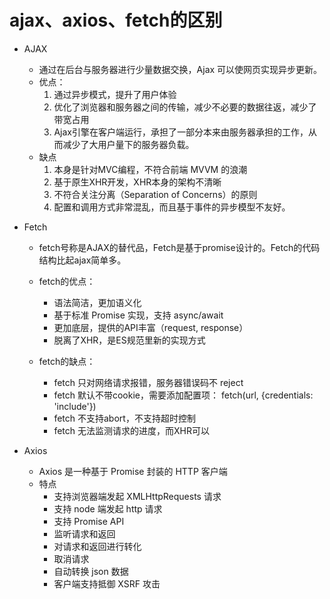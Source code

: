 # ajax、axios、fetch的区别

- AJAX
    - 通过在后台与服务器进行少量数据交换，Ajax 可以使网页实现异步更新。
    - 优点：
       1. 通过异步模式，提升了用户体验
       2. 优化了浏览器和服务器之间的传输，减少不必要的数据往返，减少了带宽占用
       3. Ajax引擎在客户端运行，承担了一部分本来由服务器承担的工作，从而减少了大用户量下的服务器负载。
    - 缺点
        1. 本身是针对MVC编程，不符合前端 MVVM 的浪潮
        2. 基于原生XHR开发，XHR本身的架构不清晰
        3. 不符合关注分离（Separation of Concerns）的原则
        4. 配置和调用方式非常混乱，而且基于事件的异步模型不友好。

- Fetch
    - fetch号称是AJAX的替代品，Fetch是基于promise设计的。Fetch的代码结构比起ajax简单多。
    - fetch的优点：
        - 语法简洁，更加语义化
        - 基于标准 Promise 实现，支持 async/await
        - 更加底层，提供的API丰富（request, response）
        - 脱离了XHR，是ES规范里新的实现方式

    - fetch的缺点：
        - fetch 只对网络请求报错，服务器错误码不 reject
        - fetch 默认不带cookie，需要添加配置项： fetch(url, {credentials: 'include'})
        - fetch 不支持abort，不支持超时控制
        - fetch 无法监测请求的进度，而XHR可以

- Axios
    - Axios 是一种基于 Promise 封装的 HTTP 客户端
    - 特点
        - 支持浏览器端发起 XMLHttpRequests 请求
        - 支持 node 端发起 http 请求
        - 支持 Promise API
        - 监听请求和返回
        - 对请求和返回进行转化
        - 取消请求
        - 自动转换 json 数据
        - 客户端支持抵御 XSRF 攻击
